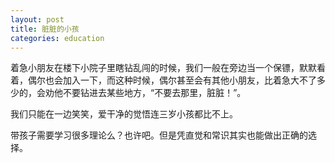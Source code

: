 ```yaml
---
layout: post
title: 脏脏的小孩
categories: education
---
```


着急小朋友在楼下小院子里瞎钻乱闯的时候，我们一般在旁边当一个保镖，默默看着，偶尔也会加入一下，而这种时候，偶尔甚至会有其他小朋友，比着急大不了多少的，会劝他不要钻进去某些地方，“不要去那里，脏脏！”。

我们只能在一边笑笑，爱干净的觉悟连三岁小孩都比不上。

带孩子需要学习很多理论么？也许吧。但是凭直觉和常识其实也能做出正确的选择。